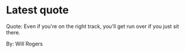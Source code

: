 # Latest quote 

Quote: Even if you're on the right track, you'll get run over if you just sit there. 

By: Will Rogers